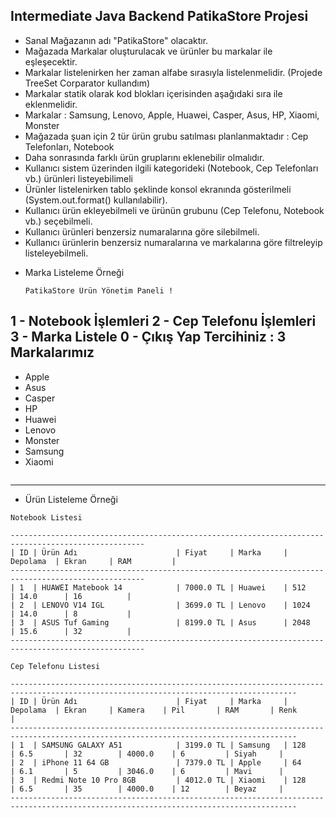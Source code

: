 ## Intermediate Java Backend PatikaStore Projesi
* Sanal Mağazanın adı "PatikaStore" olacaktır.
* Mağazada Markalar oluşturulacak ve ürünler bu markalar ile eşleşecektir.
* Markalar listelenirken her zaman alfabe sırasıyla listelenmelidir. (Projede TreeSet Corparator kullandım)
* Markalar statik olarak kod blokları içerisinden aşağıdaki sıra ile eklenmelidir.
* Markalar : Samsung, Lenovo, Apple, Huawei, Casper, Asus, HP, Xiaomi, Monster
* Mağazada şuan için 2 tür ürün grubu satılması planlanmaktadır : Cep Telefonları, Notebook
* Daha sonrasında farklı ürün gruplarını eklenebilir olmalıdır.
* Kullanıcı sistem üzerinden ilgili kategorideki (Notebook, Cep Telefonları vb.) ürünleri listeyebilimeli
* Ürünler listelenirken tablo şeklinde konsol ekranında gösterilmeli (System.out.format() kullanılabilir).
* Kullanıcı ürün ekleyebilmeli ve ürünün grubunu (Cep Telefonu, Notebook vb.) seçebilmeli.
* Kullanıcı ürünleri benzersiz numaralarına göre silebilmeli.
* Kullanıcı ürünlerin benzersiz numaralarına ve markalarına göre filtreleyip listeleyebilmeli.

- Marka Listeleme Örneği 
  ```
  PatikaStore Ürün Yönetim Paneli !
1 - Notebook İşlemleri
2 - Cep Telefonu İşlemleri
3 - Marka Listele
0 - Çıkış Yap
Tercihiniz : 3
Markalarımız
--------------
- Apple
- Asus
- Casper
- HP
- Huawei
- Lenovo
- Monster
- Samsung
- Xiaomi
  ```
--------------------------------------

  - Ürün Listeleme Örneği

  ```
Notebook Listesi

----------------------------------------------------------------------------------------------------
| ID | Ürün Adı                      | Fiyat     | Marka     | Depolama  | Ekran     | RAM         |
----------------------------------------------------------------------------------------------------
| 1  | HUAWEI Matebook 14            | 7000.0 TL | Huawei    | 512       | 14.0      | 16          |
| 2  | LENOVO V14 IGL                | 3699.0 TL | Lenovo    | 1024      | 14.0      | 8           |
| 3  | ASUS Tuf Gaming               | 8199.0 TL | Asus      | 2048      | 15.6      | 32          |
----------------------------------------------------------------------------------------------------

Cep Telefonu Listesi

--------------------------------------------------------------------------------------------------------------------------------------
| ID | Ürün Adı                      | Fiyat     | Marka     | Depolama  | Ekran     | Kamera    | Pil       | RAM       | Renk      | 
--------------------------------------------------------------------------------------------------------------------------------------
| 1  | SAMSUNG GALAXY A51            | 3199.0 TL | Samsung   | 128       | 6.5       | 32        | 4000.0    | 6         | Siyah     | 
| 2  | iPhone 11 64 GB               | 7379.0 TL | Apple     | 64        | 6.1       | 5         | 3046.0    | 6         | Mavi      | 
| 3  | Redmi Note 10 Pro 8GB         | 4012.0 TL | Xiaomi    | 128       | 6.5       | 35        | 4000.0    | 12        | Beyaz     | 
--------------------------------------------------------------------------------------------------------------------------------------
  ```


